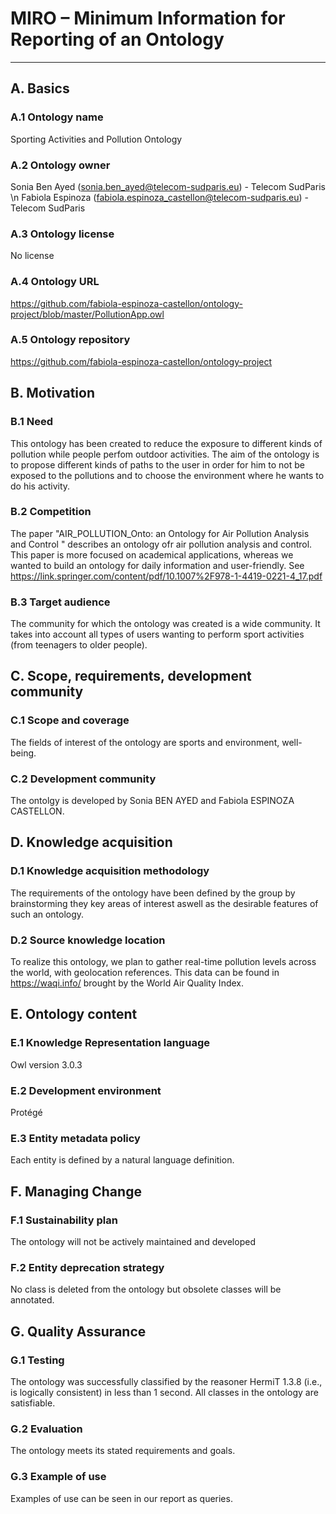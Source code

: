 ﻿MIRO – Minimum Information for Reporting of an Ontology
==============

----



## A. Basics

### A.1 Ontology name

Sporting Activities and Pollution Ontology

### A.2 Ontology owner

Sonia Ben Ayed (sonia.ben_ayed@telecom-sudparis.eu) - Telecom SudParis
\n
Fabiola Espinoza (fabiola.espinoza_castellon@telecom-sudparis.eu) - Telecom SudParis

### A.3 Ontology license

No license


### A.4 Ontology URL

https://github.com/fabiola-espinoza-castellon/ontology-project/blob/master/PollutionApp.owl


### A.5 Ontology repository

https://github.com/fabiola-espinoza-castellon/ontology-project



## B. Motivation

### B.1 Need

This ontology has been created to reduce the exposure to different kinds of pollution while people
perfom outdoor activities. The aim of the ontology is to propose different kinds of paths to the
user in order for him to not be exposed to the pollutions and to choose the environment where he
wants to do his activity. 

### B.2 Competition
The paper "AIR_POLLUTION_Onto: an Ontology for Air
Pollution Analysis and Control " describes an ontology ofr air pollution analysis and control. This paper is more focused on academical applications, whereas we wanted to build an ontology for daily information and user-friendly.
See https://link.springer.com/content/pdf/10.1007%2F978-1-4419-0221-4_17.pdf

### B.3 Target audience

The community for which the ontology was created is a wide community. It takes into account all
types of users wanting to perform sport activities (from teenagers to older people).

## C. Scope, requirements, development community

### C.1 Scope and coverage

The fields of interest of the ontology are sports and environment, well-being. 


### C.2 Development community

The ontolgy is developed by Sonia BEN AYED and Fabiola ESPINOZA CASTELLON.

## D. Knowledge acquisition

### D.1 Knowledge acquisition methodology

The requirements of the ontology have been defined by the group by brainstorming they key areas
of interest aswell as the desirable features of such an ontology. 

### D.2 Source knowledge location

To realize this ontology, we plan to gather real-time pollution levels across the world, with geolocation references. This data can be found in https://waqi.info/ brought by the World Air Quality Index.



## E. Ontology content

### E.1 Knowledge Representation language
Owl version 3.0.3 

### E.2 Development environment
Protégé


### E.3 Entity metadata policy

Each entity is defined by a natural language definition.


## F. Managing Change

### F.1 Sustainability plan 
The ontology will not be actively maintained and developed

### F.2 Entity deprecation strategy 

No class is deleted from the ontology but obsolete classes will be annotated.


## G. Quality Assurance

### G.1 Testing

The ontology was successfully classified by the reasoner HermiT 1.3.8 (i.e., is logically consistent) in less than 1 second. All classes in the ontology are satisfiable.

### G.2 Evaluation

The ontology meets its stated requirements and goals. 
### G.3 Example of use
Examples of use can be seen in our report as queries. 
